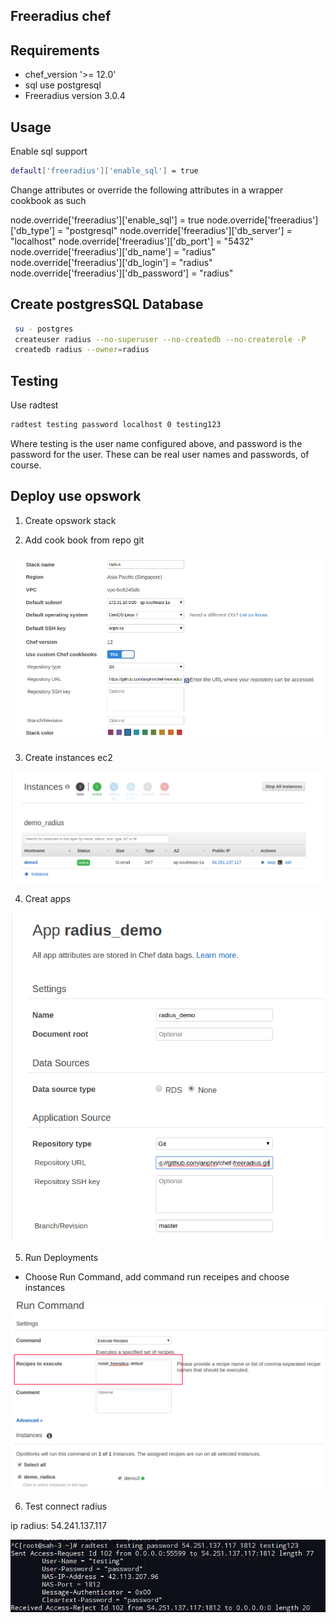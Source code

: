## Freeradius chef

## Requirements

* chef_version '>= 12.0'
* sql use postgresql 
* Freeradius version 3.0.4

## Usage
Enable sql support 

``` bash
default['freeradius']['enable_sql'] = true
```

Change attributes or override the following attributes in a wrapper cookbook as such

node.override['freeradius']['enable_sql'] = true
node.override['freeradius']['db_type'] = "postgresql"
node.override['freeradius']['db_server'] = "localhost"
node.override['freeradius']['db_port'] = "5432"
node.override['freeradius']['db_name'] = "radius"
node.override['freeradius']['db_login'] = "radius"
node.override['freeradius']['db_password'] = "radius"


## Create postgresSQL Database

```bash
 su - postgres
 createuser radius --no-superuser --no-createdb --no-createrole -P
 createdb radius --owner=radius

```
## Testing

Use radtest

```bash
radtest testing password localhost 0 testing123
```

Where testing is the user name configured above, and password is the password for the user. These can be real user names and passwords, of course.

## Deploy use opswork

1. Create opswork stack

2. Add cook book from repo git

![radius](images/radius-1.png)

3. Create instances ec2 

![radius](images/radius-2.png)

4. Creat apps
 
![radius](images/radius-3.png)

5. Run Deployments 

* Choose Run Command, add command run receipes and choose instances

![radius](images/radius-4.png)

6. Test connect radius 

ip radius: 54.241.137.117 

![radius](images/radius-5.png)

